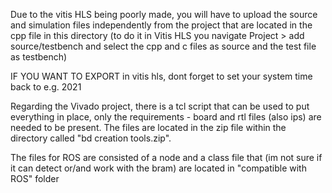 Due to the vitis HLS being poorly made, you will have to upload the source and simulation files independently from the project that are located in the cpp file in this directory (to do it in Vitis HLS you navigate Project > add source/testbench and select the cpp and c files as source and the test file as testbench)

IF YOU WANT TO EXPORT in vitis hls, dont forget to set your system time back to e.g. 2021

Regarding the Vivado project, there is a tcl script that can be used to put everything in place, only the requirements - board and rtl files (also ips) are needed to be present. The files are located in the zip file within the directory called "bd creation tools.zip".

The files for ROS are consisted of a node and a class file that (im not sure if it can detect or/and work with the bram) are located in "compatible with ROS" folder
